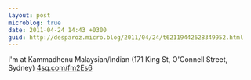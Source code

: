 ```yaml
---
layout: post
microblog: true
date: 2011-04-24 14:43 +0300
guid: http://desparoz.micro.blog/2011/04/24/t62119442628349952.html
---
```

I'm at Kammadhenu Malaysian/Indian (171 King St, O'Connell Street, Sydney) [4sq.com/fm2Es6](http://4sq.com/fm2Es6)
